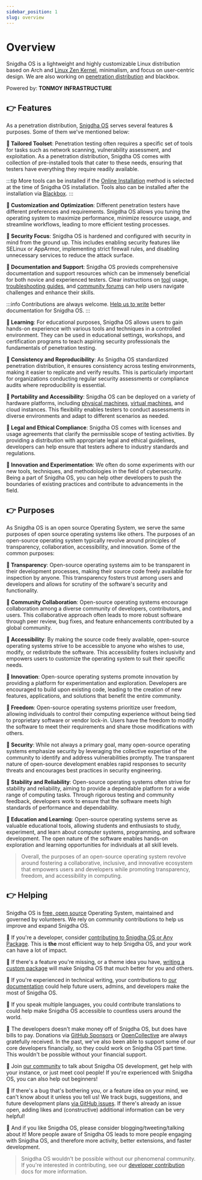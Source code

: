 ```yaml
---
sidebar_position: 1
slug: overview
---
```


# Overview

Snigdha OS is a lightweight and highly customizable Linux distribution based on Arch and [Linux Zen Kernel](https://snigdhaos.org/blog/linux-zen-kernel/), minimalism, and focus on user-centric design. We are also working on [penetration distribution](https://snigdhaos.org/blog/penetration-distro/) and blackbox. 

Powered by: **TONMOY INFRASTRUCTURE**

## 👉 Features 

As a penetration distribution, [Snigdha OS](https://snigdhaos.org/) serves several features & purposes. Some of them we've mentioned below:

**📌 Tailored Toolset**: Penetration testing often requires a specific set of tools for tasks such as network scanning, vulnerability assessment, and exploitation. As a penetration distribution, Snigdha OS comes with collection of pre-installed tools that cater to these needs, ensuring that testers have everything they require readily available. 

:::tip
More tools can be installed if the [Online Installation](/installation/online_install) method is selected at the time of Snigdha OS installation. Tools also can be installed after the installation via [Blackbox](/packages/snigdhaos_blackbox).
:::

**📌 Customization and Optimization**: Different penetration testers have different preferences and requirements. Snigdha OS  allows you tuning the operating system to maximize performance, minimize resource usage, and streamline workflows, leading to more efficient testing processes.

**📌 Security Focus**: Snigdha OS is hardened and configured with security in mind from the ground up. This includes enabling security features like SELinux or AppArmor, implementing strict firewall rules, and disabling unnecessary services to reduce the attack surface.

**📌 Documentation and Support**: Snigdha OS provieds comprehensive documentation and support resources which can be immensely beneficial for both novice and experienced testers. Clear instructions on [tool](/category/tools) usage, [troubleshooting guides](/category/troubleshoot), and [community forums](https://forum.snigdhaos.org/) can help users navigate challenges and enhance their skills.

:::info
Contributions are always welcome. [Help us to write](/dev_guide/write) better documentation for Snigdha OS. 
:::

**📌 Learning**: For educational purposes, Snigdha OS allows users to gain hands-on experience with various tools and techniques in a controlled environment. They can be used in educational settings, workshops, and certification programs to teach aspiring security professionals the fundamentals of penetration testing.

**📌 Consistency and Reproducibility**: As Snigdha OS standardized penetration distribution, it ensures consistency across testing environments, making it easier to replicate and verify results. This is particularly important for organizations conducting regular security assessments or compliance audits where reproducibility is essential.

**📌 Portability and Accessibility**: Snigdha OS can be deployed on a variety of hardware platforms, including [physical machines](/category/installation), [virtual machines](/installation/virtualbox_installation), and cloud instances. This flexibility enables testers to conduct assessments in diverse environments and adapt to different scenarios as needed.

**📌 Legal and Ethical Compliance**: Snigdha OS comes with licenses and usage agreements that clarify the permissible scope of testing activities. By providing a distribution with appropriate legal and ethical guidelines, developers can help ensure that testers adhere to industry standards and regulations.

**📌 Innovation and Experimentation**: We often do some experiments with our new tools, techniques, and methodologies in the field of cybersecurity. Being a part of Snigdha OS, you can help other developers to push the boundaries of existing practices and contribute to advancements in the field.

## 👉 Purposes

As Snigdha OS is an open source Operating System, we serve the same purposes of open source operating systems like others. The purposes of an open-source operating system typically revolve around principles of transparency, collaboration, accessibility, and innovation. Some of the common purposes:

**📌 Transparency**: Open-source operating systems aim to be transparent in their development processes, making their source code freely available for inspection by anyone. This transparency fosters trust among users and developers and allows for scrutiny of the software's security and functionality.

**📌 Community Collaboration**: Open-source operating systems encourage collaboration among a diverse community of developers, contributors, and users. This collaborative approach often leads to more robust software through peer review, bug fixes, and feature enhancements contributed by a global community.

**📌 Accessibility**: By making the source code freely available, open-source operating systems strive to be accessible to anyone who wishes to use, modify, or redistribute the software. This accessibility fosters inclusivity and empowers users to customize the operating system to suit their specific needs.

**📌 Innovation**: Open-source operating systems promote innovation by providing a platform for experimentation and exploration. Developers are encouraged to build upon existing code, leading to the creation of new features, applications, and solutions that benefit the entire community.

**📌 Freedom**: Open-source operating systems prioritize user freedom, allowing individuals to control their computing experience without being tied to proprietary software or vendor lock-in. Users have the freedom to modify the software to meet their requirements and share those modifications with others.

**📌 Security**: While not always a primary goal, many open-source operating systems emphasize security by leveraging the collective expertise of the community to identify and address vulnerabilities promptly. The transparent nature of open-source development enables rapid responses to security threats and encourages best practices in security engineering.

**📌 Stability and Reliability**: Open-source operating systems often strive for stability and reliability, aiming to provide a dependable platform for a wide range of computing tasks. Through rigorous testing and community feedback, developers work to ensure that the software meets high standards of performance and dependability.

**📌 Education and Learning**: Open-source operating systems serve as valuable educational tools, allowing students and enthusiasts to study, experiment, and learn about computer systems, programming, and software development. The open nature of the software enables hands-on exploration and learning opportunities for individuals at all skill levels.

> Overall, the purposes of an open-source operating system revolve around fostering a collaborative, inclusive, and innovative ecosystem that empowers users and developers while promoting transparency, freedom, and accessibility in computing.

## 👉 Helping

Snigdha OS is [free, open source](https://github.com/Snigdha-OS) Operating System, maintained and governed by volunteers. We rely on community contributions to help us improve and expand Snigdha OS.

📌 If you're a developer, consider [contributing to Snigdha OS or Any Package](/category/developers-guide). This is **the** most efficient way to help Snigdha OS, and your work can have a lot of impact.

📌 If there's a feature you're missing, or a theme idea you have, [writing a custom package](/dev_guide/pkgbuild) will make Snigdha OS that much better for you and others.

📌 If you're experienced in technical writing, your contributions to [our documentation](https://github.com/Snigdha-OS/documentation/issues) could help future users, admins, and developers make the most of Snigdha OS.

📌 If you speak multiple languages, you could contribute translations to could help make Snigdha OS accessible to countless users around the world.

📌 The developers doesn't make money off of Snigdha OS, but does have bills to pay. Donations via [GitHub Sponsors](https://github.com/sponsors/Snigdha-OS) or [OpenCollective](https://opencollective.com/snigdha-os) are always gratefully received. In the past, we've also been able to support some of our core developers financially, so they could work on Snigdha OS part time. This wouldn't be possible without your financial support.

📌 Join [our community](https://forum.snigdhaos.org) to talk about Snigdha OS development, get help with your instance, or just meet cool people! If you're experienced with Snigdha OS, you can also help out beginners!

📌 If there's a bug that's bothering you, or a feature idea on your mind, we can't know about it unless you tell us! We track bugs, suggestions, and future development plans [via GitHub issues](https://github.com/snigdha-os/snigdhaos-arctic/issues). If there's already an issue open, adding likes and (constructive) additional information can be very helpful! 

📌 And if you like Snigdha OS, please consider blogging/tweeting/talking about it! More people aware of Snigdha OS leads to more people engaging with Snigdha OS, and therefore more activity, better extensions, and faster development.

> Snigdha OS wouldn't be possible without our phenomenal community. If you're interested in contributing, see our [developer contribution](/category/developers-guide) docs for more information.
